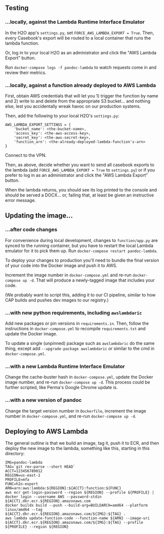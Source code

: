 ## Testing

### ...locally, against the Lambda Runtime Interface Emulator

In the H2O app's `settings.py`, set `FORCE_AWS_LAMBDA_EXPORT = True`. Then, every Casebook's export will be routed to a local container that runs the lambda function.

Or, log in to your local H2O as an administrator and click the "AWS Lambda Export" button.

Run `docker-compose logs -f pandoc-lambda` to watch requests come in and review their metrics.

### ...locally, against a function already deployed to AWS Lambda

First, obtain AWS credentials that will let you 1) trigger the function by name and 2) write to and delete from the appropriate S3 bucket... and nothing else, lest you accidentally wreak havoc on our production systems.

Then, add the following to your local H2O's `settings.py`:
```
AWS_LAMBDA_EXPORT_SETTINGS = {
    'bucket_name': <the-bucket-name>,
    'access_key': <the-aws-access-key>,
    'secret_key': <the-aws-secret-key>,
    'function_arn': <the-already-deployed-lambda-function's-arn>
}
```

Connect to the VPN.

Then, as above, decide whether you want to send all casebook exports to the lambda (add `FORCE_AWS_LAMBDA_EXPORT = True` to `settings.py`) or if you prefer to log in as an administrator and click the "AWS Lambda Export" button.

When the lambda returns, you should see its log printed to the console and should be served a DOCX... or, failing that, at least be given an instructive error message.


## Updating the image...

### ...after code changes

For convenience during local development, changes to `function/app.py` are synced to the running container, but you have to restart the local Lambda emulator for it to pick them up. Run `docker-compose restart pandoc-lambda`.

To deploy your changes to production you'll need to bundle the final version of your code into the Docker image and push it to AWS.

Increment the image number in `docker-compose.yml` and re-run `docker-compose up -d`. That will produce a newly-tagged image that includes your code.

(We probably want to script this, adding it to our CI pipeline, similar to how CAP builds and pushes dev images to our registry.)

### ...with new python requirements, including `awslambdaric`

Add new packages or pin versions in `requirements.in`. Then, follow the instructions in `docker-compose.yml` to recompile `requirements.txt` and update the Docker image.

To update a single (unpinned) package such as `awslambdaric` do the same thing, except add `--upgrade-package awslambdaric` or similar to the cmd in `docker-compose.yml`.

### ...with a new Lambda Runtime Interface Emulator

Change the cache-buster hash in `docker-compose.yml`, update the Docker image number, and re-run `docker-compose up -d`. This process could be further scripted, like Perma's Google Chrome update is.

### ...with a new version of pandoc

Change the target version number in `Dockerfile`, increment the image number in `docker-compose.yml`, and re-run `docker-compose up -d`.


## Deploying to AWS Lambda

The general outline is that we build an image, tag it, push it to ECR, and then deploy the new image to the lambda, something like this, starting in this directory:

```
IMG=pandoc-lambda
TAG=`git rev-parse --short HEAD`
ACCT=123456789012
REGION=us-east-1
PROFILE=mfa
FUNC=h2o-export
ARN=arn:aws:lambda:${REGION}:${ACCT}:function:${FUNC}
aws ecr get-login-password --region ${REGION} --profile ${PROFILE} | docker login --username AWS --password-stdin ${ACCT}.dkr.ecr.${REGION}.amazonaws.com
docker buildx build --push --build-arg=BUILDARCH=amd64 --platform linux/amd64 --tag ${ACCT}.dkr.ecr.${REGION}.amazonaws.com/${IMG}:${TAG} .
aws lambda update-function-code --function-name ${ARN} --image-uri ${ACCT}.dkr.ecr.${REGION}.amazonaws.com/${IMG}:${TAG} --profile ${PROFILE} --region ${REGION}
```
